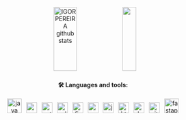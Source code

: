 <div align="center">  
 <img width="33%" height="150px" src="https://github-readme-stats.vercel.app/api?username=Igorpereirag&show_icons=true&count_private=true&hide_border=true&title_color=19E949&icon_color=19E949&text_color=19E949&bg_color=0d1117" alt="IGOR PEREIRA github stats" /> 
  <img width="25%" height="150px" src="https://github-readme-stats.vercel.app/api/top-langs/?username=Igorpereirag&layout=compact&hide_border=true&title_color=19E949&text_color=19E949&bg_color=0d1117" />
</div>
<div align="center ">
<h4>🛠 Languages and tools:</h4>
  <img src="https://cdn.jsdelivr.net/gh/devicons/devicon/icons/java/java-original-wordmark.svg" height="34" alt="java logo" />
  <img width="3" />
  <img src="https://skillicons.dev/icons?i=spring" height="25" alt="spring logo" />
  <img width="3" />
  <img src="https://cdn.jsdelivr.net/gh/devicons/devicon/icons/python/python-original.svg" height="25" alt="python logo"  />
  <img width="3" />
  <img src="https://skillicons.dev/icons?i=selenium" height="25" alt="selenium logo"  />
  <img width="3" />
  <img src="https://cdn.jsdelivr.net/gh/devicons/devicon/icons/firebase/firebase-plain.svg" height="25" alt="firebase logo"  />
  <img width="3" />
  <img src="https://cdn.simpleicons.org/mysql/4479A1" height="25" alt="mysql logo"  />
  <img width="3" />
  <img src="https://skillicons.dev/icons?i=js" height="25" alt="javascript logo" />
  <img width="3" />
  <img src="https://cdn.jsdelivr.net/gh/devicons/devicon/icons/html5/html5-plain-wordmark.svg" height="25" alt="html5 logo" />
  <img width="3" />
  <img src="https://cdn.jsdelivr.net/gh/devicons/devicon/icons/docker/docker-plain-wordmark.svg" height="25" alt="docker logo"  />
  <img width="3" />
  <img src="https://cdn.jsdelivr.net/gh/devicons/devicon/icons/git/git-original.svg" height="25" alt="git logo"  />
  <img width="3">
  <img src="https://cdn.jsdelivr.net/gh/devicons/devicon/icons/fastapi/fastapi-original-wordmark.svg" height="34" alt="fastapi logo"  />
</div>

